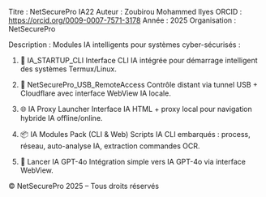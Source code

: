 Titre : NetSecurePro IA22
Auteur : Zoubirou Mohammed Ilyes
ORCID : https://orcid.org/0009-0007-7571-3178
Année : 2025
Organisation : NetSecurePro

Description :
Modules IA intelligents pour systèmes cyber-sécurisés :

1. 🧠 IA_STARTUP_CLI
   Interface CLI IA intégrée pour démarrage intelligent des systèmes Termux/Linux.

2. 🔐 NetSecurePro_USB_RemoteAccess
   Contrôle distant via tunnel USB + Cloudflare avec interface WebView IA locale.

3. 🌐 IA Proxy Launcher
   Interface IA HTML + proxy local pour navigation hybride IA offline/online.

4. 📦 IA Modules Pack (CLI & Web)
   Scripts IA CLI embarqués : process, réseau, auto-analyse IA, extraction commandes OCR.

5. 💬 Lancer IA GPT-4o
   Intégration simple vers IA GPT-4o via interface WebView.

© NetSecurePro 2025 – Tous droits réservés
